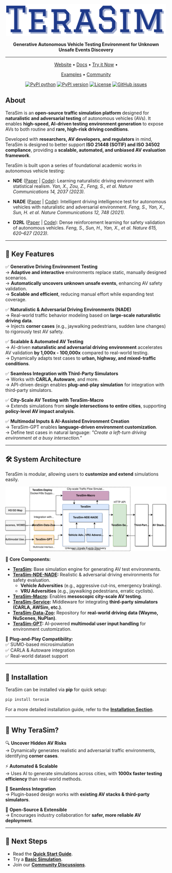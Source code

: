 <div align="center">
<p align="center">

<img src="docs/figure/logo.png" height="100px">

**Generative Autonomous Vehicle Testing Environment for Unknown Unsafe Events Discovery**

---

<a href="https://mcity.github.io/TeraSim">Website</a> •
<a href="https://mcity.github.io/TeraSim/docs">Docs</a> •
<a href="https://colab.research.google.com/github/mcity/TeraSim-examples/blob/master/examples/quickstart.ipynb">Try it Now</a> •
<!-- <a href="https://mcity.github.io/TeraSim/tutorials">Tutorials</a> • -->
<a href="https://github.com/mcity/TeraSim/tree/main/examples">Examples</a> •
<a href="https://github.com/mcity/TeraSim/discussions">Community</a>

[![PyPI python](https://img.shields.io/pypi/pyversions/terasim)](https://pypi.org/project/terasim)
[![PyPI version](https://badge.fury.io/py/terasim.svg)](https://pypi.org/project/terasim)
[![License](https://img.shields.io/badge/License-Apache%202.0-blue.svg)](LICENSE)
[![GitHub issues](https://img.shields.io/github/issues/mcity/TeraSim.svg)](https://github.com/mcity/TeraSim/issues)

</p>
</div>

## About

TeraSim is an **open-source traffic simulation platform** designed for **naturalistic and adversarial testing** of autonomous vehicles (AVs). It enables **high-speed, AI-driven testing environment generation** to expose AVs to both routine and **rare, high-risk driving conditions**.  

Developed with **researchers, AV developers, and regulators** in mind, TeraSim is designed to better support **ISO 21448 (SOTIF) and ISO 34502 compliance**, providing a **scalable, automated, and unbiased AV evaluation framework**.


<!-- ## **🎥 Demo Video**

https://github.com/mcity/TeraSim/docs/videos/TeraSim_demo.mp4 -->

TeraSim is built upon a series of foundational academic works in autonomous vehicle testing:

- **NDE** ([Paper](https://doi.org/10.1038/s41467-023-37677-5) | [Code](https://github.com/michigan-traffic-lab/Learning-Naturalistic-Driving-Environment)): Learning naturalistic driving environment with statistical realism. *Yan, X., Zou, Z., Feng, S., et al. Nature Communications 14, 2037 (2023).*

- **NADE** ([Paper](https://doi.org/10.1038/s41467-021-21007-8) | [Code](https://github.com/michigan-traffic-lab/Naturalistic-and-Adversarial-Driving-Environment)): Intelligent driving intelligence test for autonomous vehicles with naturalistic and adversarial environment. *Feng, S., Yan, X., Sun, H. et al. Nature Communications 12, 748 (2021).*

- **D2RL** ([Paper](https://doi.org/10.1038/s41586-023-05732-2) | [Code](https://github.com/michigan-traffic-lab/Dense-Deep-Reinforcement-Learning)): Dense reinforcement learning for safety validation of autonomous vehicles. *Feng, S., Sun, H., Yan, X., et al. Nature 615, 620–627 (2023).*

---

## **🌟 Key Features**  
✅ **Generative Driving Environment Testing**  
→ **Adaptive and interactive** environments replace static, manually designed scenarios.  
→ **Automatically uncovers unknown unsafe events**, enhancing AV safety validation.  
→ **Scalable and efficient**, reducing manual effort while expanding test coverage.

✅ **Naturalistic & Adversarial Driving Environments (NADE)**  
→ Real-world traffic behavior modeling based on **large-scale naturalistic driving data**.  
→ Injects **corner cases** (e.g., jaywalking pedestrians, sudden lane changes) to rigorously test AV safety.  

✅ **Scalable & Automated AV Testing**  
→ AI-driven **naturalistic and adversarial driving environment** accelerates AV validation **by 1,000x - 100,000x** compared to real-world testing.  
→ Dynamically adapts test cases to **urban, highway, and mixed-traffic conditions**.  

✅ **Seamless Integration with Third-Party Simulators**  
→ Works with **CARLA, Autoware**, and more.  
→ API-driven design enables **plug-and-play simulation** for integration with third-party simulators.  

✅ **City-Scale AV Testing with TeraSim-Macro**  
→ Extends simulations from **single intersections to entire cities**, supporting **policy-level AV impact analysis**.  

✅ **Multimodal Inputs & AI-Assisted Environment Creation**  
→ TeraSim-GPT enables **language-driven environment customization**.  
→ Define test cases in natural language: *"Create a left-turn driving environment at a busy intersection."*  

---

## **🛠️ System Architecture**  

TeraSim is modular, allowing users to **customize and extend** simulations easily. 

![Architecture](docs/figure/TeraSim_architecture.svg)


📌 **Core Components:**  
- **[TeraSim](https://github.com/mcity/TeraSim):** Base simulation engine for generating AV test environments.  
- **[TeraSim-NDE-NADE](https://github.com/mcity/TeraSim-NDE-NADE):** Realistic & adversarial driving environments for safety evaluation.  
  - **Vehicle Adversities** (e.g., aggressive cut-ins, emergency braking).  
  - **VRU Adversities** (e.g., jaywalking pedestrians, erratic cyclists).  
- **[TeraSim-Macro](https://github.com/mcity/TeraSim-Macro):** Enables **mesoscopic city-scale AV testing**.  
- **[TeraSim-Service](https://github.com/mcity/TeraSim-Service):** Middleware for integrating **third-party simulators (CARLA, AWSim, etc.)**.  
- **[TeraSim-Data-Zoo](https://github.com/mcity/TeraSim-Data-Zoo):** Repository for **real-world driving data (Waymo, NuScenes, NuPlan)**.  
- **[TeraSim-GPT](https://github.com/mcity/TeraSim-GPT):** AI-powered **multimodal user input handling** for environment customization.  

📌 **Plug-and-Play Compatibility:**  
✅ SUMO-based microsimulation  
✅ CARLA & Autoware integration  
✅ Real-world dataset support  

---

## **🔧 Installation**  

TeraSim can be installed via **pip** for quick setup:  
```bash
pip install terasim
```
For a more detailed installation guide, refer to the **[Installation Section](#installation)**.

---

## **🚀 Why TeraSim?**  

🔍 **Uncover Hidden AV Risks**  
→ Dynamically generates realistic and adversarial traffic environments, identifying **corner cases**.  

⚡ **Automated & Scalable**  
→ Uses AI to generate simulations across cities, with **1000x faster testing efficiency** than real-world methods.  

🔗 **Seamless Integration**  
→ Plugin-based design works with **existing AV stacks & third-party simulators**.  

📢 **Open-Source & Extensible**  
→ Encourages industry collaboration for **safer, more reliable AV deployment**.  

---

## **📌 Next Steps**
- Read the **[Quick Start Guide](#quick-start-guide)**.  
- Try a **[Basic Simulation](#basic-simulation-example)**.  
- Join our **[Community Discussions](https://github.com/michigan-traffic-lab/TeraSim/discussions)**. 
